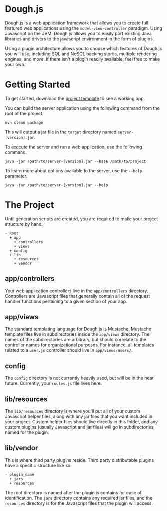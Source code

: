 # Dough.js

Dough.js is a web application framework that allows you to create full featured web applications using the `model-view-controller` paradigm.  Using Javascript on the JVM, Dough.js allows you to easily port existing Java libraries and drivers to the javascript environment in the form of plugins.

Using a plugin architecture allows you to choose which features of Dough.js you will use, including SQL and NoSQL backing stores, multiple rendering engines, and more.  If there isn't a plugin readily available, feel free to make your own.

# Getting Started

To get started, download the [project template](https://github.com/rharter/template-dough.js) to see a working app.

You can build the server application using the following command from the root of the project.

    mvn clean package

This will output a jar file in the `target` directory named `server-[version].jar`.

To execute the server and run a web application, use the following command.

    java -jar /path/to/server-[version].jar --base /path/to/project

To learn more about options available to the server, use the `--help` parameter.

    java -jar /path/to/server-[version].jar --help

# The Project

Until generation scripts are created, you are required to make your project structure by hand.

    - Root
      + app
        + controllers
        + views
      + config
      + lib
        + resources
        + vendor

## app/controllers

Your web application controllers live in the `app/controllers` directory.  Controllers are Javascript files that generally contain all of the request handler functions pertaining to a given section of your app.

## app/views

The standard templating language for Dough.js is [Mustache](http://mustache.github.com/).  Mustache template files live in subdirectories inside the `app/views` directory.  The names of the subdirectories are arbitrary, but should correlate to the controller names for organizational purposes.  For instance, all templates related to a `user.js` controller should live in `app/views/users/`.

## config

The `config` directory is not currently heavily used, but will be in the near future.  Currently, your `routes.js` file lives here.

## lib/resources

The `lib/resources` directory is where you'll put all of your custom Javascript helper files, along with any jar files that you want included in your project. Custom helper files should live directly in this folder, and any custom plugins (usually Javascript and jar files) will go in subdirectories named for the plugin.

## lib/vendor

This is where third party plugins reside.  Third party distributable plugins have a specific structure like so:

    - plugin_name
      + jars
      + resources

The root directory is named after the plugin is contains for ease of identification.  The `jars` directory contains any required jar files, and the `resources` directory is for the Javascript files that the plugin will access.